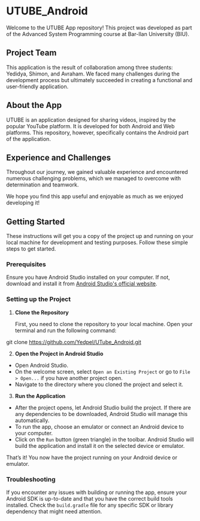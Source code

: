 # UTUBE_Android

Welcome to the UTUBE App repository!
This project was developed as part of the Advanced System Programming course at Bar-Ilan University (BIU). 

## Project Team
This application is the result of collaboration among three students: Yedidya, Shimon, and Avraham.
We faced many challenges during the development process but ultimately succeeded in creating a functional and user-friendly application.

## About the App
UTUBE is an application designed for sharing videos, inspired by the popular YouTube platform.
It is developed for both Android and Web platforms. This repository, however, specifically contains the Android part of the application.

## Experience and Challenges
Throughout our journey, we gained valuable experience and encountered numerous challenging problems,
which we managed to overcome with determination and teamwork.

We hope you find this app useful and enjoyable as much as we enjoyed developing it!

## Getting Started

These instructions will get you a copy of the project up and running on your local machine for development and testing purposes.
Follow these simple steps to get started.

### Prerequisites

Ensure you have Android Studio installed on your computer.
If not, download and install it from [Android Studio's official website](https://developer.android.com/studio).

### Setting up the Project

1. **Clone the Repository**

   First, you need to clone the repository to your local machine.
    Open your terminal and run the following command:

git clone https://github.com/Yedpel/UTube_Android.git

2. **Open the Project in Android Studio**

- Open Android Studio.
- On the welcome screen, select `Open an Existing Project` or go to `File > Open...` if you have another project open.
- Navigate to the directory where you cloned the project and select it.

3. **Run the Application**

- After the project opens, let Android Studio build the project. If there are any dependencies to be downloaded,
  Android Studio will manage this automatically.
- To run the app, choose an emulator or connect an Android device to your computer.
- Click on the `Run` button (green triangle) in the toolbar.
  Android Studio will build the application and install it on the selected device or emulator.

That’s it! You now have the project running on your Android device or emulator.

### Troubleshooting

If you encounter any issues with building or running the app,
ensure your Android SDK is up-to-date and that you have the correct build tools installed.
Check the `build.gradle` file for any specific SDK or library dependency that might need attention.
